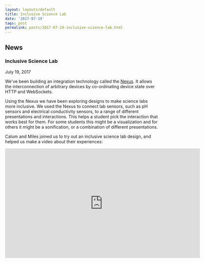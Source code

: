 ```yaml
---
layout: layouts/default
title: Inclusive Science Lab
date: '2017-07-19'
tags: post
permalink: posts/2017-07-19-inclusive-science-lab.html
---
```

<article class="floe-content floe-news-item">
                <h2> News </h2>
                <h3>Inclusive Science Lab</h3>
                <time class="floe-date" datetime="2017-07-19">July 19, 2017</time>
                <p>
                    We've been building an integration technology called the <a href="https://wiki.gpii.net/w/The_Nexus">Nexus</a>. It allows the interconnection of arbitrary devices by co-ordinating device state over HTTP and WebSockets.
                </p>
                <p>
                    Using the Nexus we have been exploring designs to make science labs more inclusive. We used the Nexus to connect lab sensors, such as pH sensors and electrical conductivity sensors, to a range of different presentations and interactions. This helps a student pick the interaction that works best for them. For some students this might be a visualization and for others it might be a sonification, or a combination of different presentations.
                </p>
                <p>
                    Calum and Miles joined us to try out an inclusive science lab design, and helped us make a video about their experiences:
                </p>
                <iframe width="640" height="360" src="https://www.youtube-nocookie.com/embed/NNwc0VYRhUU?rel=0&amp;ecver=1" frameborder="0" allowfullscreen></iframe>
            </article>
